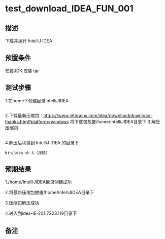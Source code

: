 # test_download_IDEA_FUN_001

## 描述

下载并运行 IntelliJ IDEA

## 预置条件

安装JDK,安装 tar

## 测试步骤

1.在home下创建目录IntelliJIDEA

```mkdir /home/IntelliJIDEA
```

2.下载最新压缩包：https://www.jetbrains.com/idea/download/download-thanks.html?platform=windows
将下载包放置/home/IntelliJIDEA目录下
3.解压压缩包

```tar xf ideaIE-2020.1.1.tar.gz
```

4.解压后切换到 IntelliJ IDEA 的目录下

```cd .idea-IE-201.7223.119
bin/idea.sh & (报错)
```

## 预期结果

1./home/IntelliJIDEA目录创建成功

2.将最新压缩包放置/home/IntelliJIDEA目录下

3.压缩包解压成功

4.进入到idea-IE-201.7223.119目录下

## 备注
